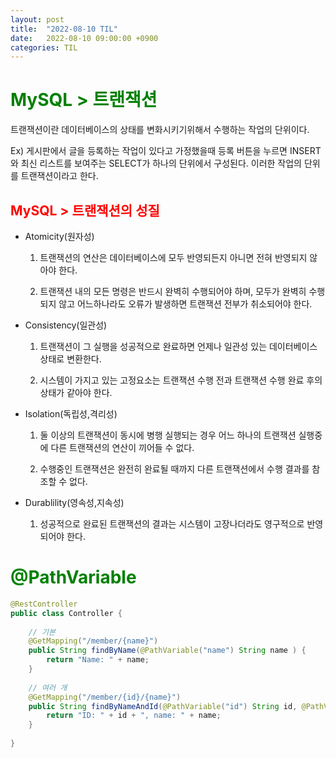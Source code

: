 ```yaml
---
layout: post
title:  "2022-08-10 TIL"
date:   2022-08-10 09:00:00 +0900
categories: TIL
---
```


<span style="color:green">MySQL > 트랜잭션 </span>
=======================================================

트랜잭션이란 데이터베이스의 상태를 변화시키기위해서 수행하는 작업의 단위이다.

Ex) 게시판에서 글을 등록하는 작업이 있다고 가정했을때 등록 버튼을 누르면 INSERT와 최신 리스트를 보여주는 SELECT가 하나의 단위에서 구성된다. 이러한 작업의 단위를 트랜잭션이라고 한다.

<span style="color:red">MySQL > 트랜잭션의 성질 </span>
------------------------------------------------------

- Atomicity(원자성)
    1. 트랜잭션의 연산은 데이터베이스에 모두 반영되든지 아니면 전혀 반영되지 않아야 한다.

    2. 트랜잭션 내의 모든 명령은 반드시 완벽히 수행되어야 하며, 모두가 완벽히 수행되지 않고 어느하나라도 오류가 발생하면 트랜잭션 전부가 취소되어야 한다.

- Consistency(일관성)
    1. 트랜잭션이 그 실행을 성공적으로 완료하면 언제나 일관성 있는 데이터베이스 상태로 변환한다.

    2. 시스템이 가지고 있는 고정요소는 트랜잭션 수행 전과 트랜잭션 수행 완료 후의 상태가 같아야 한다.

- Isolation(독립성,격리성)
    1. 둘 이상의 트랜잭션이 동시에 병행 실행되는 경우 어느 하나의 트랜잭션 실행중에 다른 트랜잭션의 연산이 끼어들 수 없다.

    2. 수행중인 트랜잭션은 완전히 완료될 때까지 다른 트랜잭션에서 수행 결과를 참조할 수 없다.


- Durablility(영속성,지속성)
    1. 성공적으로 완료된 트랜잭션의 결과는 시스템이 고장나더라도 영구적으로 반영되어야 한다.



<span style="color:green">@PathVariable </span>
==========================================

```java
@RestController
public class Controller { 
    
    // 기본
    @GetMapping("/member/{name}")
    public String findByName(@PathVariable("name") String name ) {
        return "Name: " + name;
    }
    
    // 여러 개
    @GetMapping("/member/{id}/{name}")
	public String findByNameAndId(@PathVariable("id") String id, @PathVariable("name") String name) {
    	return "ID: " + id + ", name: " + name;
    }
    
}
```


